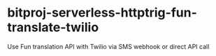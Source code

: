 # bitproj-serverless-httptrig-fun-translate-twilio
Use Fun translation API with Twilio via SMS webhook or direct API call
